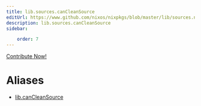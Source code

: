 ```yaml
---
title: lib.sources.canCleanSource
editUrl: https://www.github.com/nixos/nixpkgs/blob/master/lib/sources.nix#L247C20
description: lib.sources.canCleanSource
sidebar:

    order: 7
---
```


<a href="https://www.github.com/nixos/nixpkgs/blob/master/lib/sources.nix#L247C20">Contribute Now!</a>


# Aliases

- [lib.canCleanSource](./reference/lib/lib-canCleanSource)


